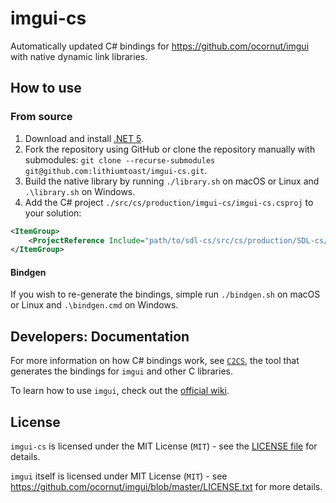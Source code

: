 # imgui-cs

Automatically updated C# bindings for https://github.com/ocornut/imgui with native dynamic link libraries.

## How to use

### From source

1. Download and install [.NET 5](https://dotnet.microsoft.com/download).
2. Fork the repository using GitHub or clone the repository manually with submodules: `git clone --recurse-submodules git@github.com:lithiumtoast/imgui-cs.git`.
3. Build the native library by running `./library.sh` on macOS or Linux and `.\library.sh` on Windows.
4. Add the C# project `./src/cs/production/imgui-cs/imgui-cs.csproj` to your solution:
```xml
<ItemGroup>
    <ProjectReference Include="path/to/sdl-cs/src/cs/production/SDL-cs/SDL-cs.csproj" />
</ItemGroup>
```

#### Bindgen

If you wish to re-generate the bindings, simple run `./bindgen.sh` on macOS or Linux and `.\bindgen.cmd` on Windows.

## Developers: Documentation

For more information on how C# bindings work, see [`C2CS`](https://github.com/lithiumtoast/c2cs), the tool that generates the bindings for `imgui` and other C libraries.

To learn how to use `imgui`, check out the [official wiki](https://github.com/ocornut/imgui/wiki).

## License

`imgui-cs` is licensed under the MIT License (`MIT`) - see the [LICENSE file](LICENSE) for details.

`imgui` itself is licensed under MIT License (`MIT`) - see https://github.com/ocornut/imgui/blob/master/LICENSE.txt for more details.

